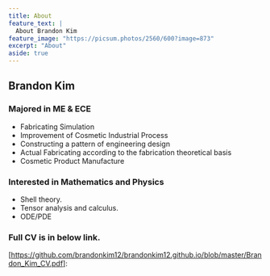 ```yaml
---
title: About
feature_text: |
  About Brandon Kim
feature_image: "https://picsum.photos/2560/600?image=873"
excerpt: "About"
aside: true
---
```


## Brandon Kim

### Majored in ME & ECE

- Fabricating Simulation
- Improvement of Cosmetic Industrial Process
- Constructing a pattern of engineering design
- Actual Fabricating according to the fabrication theoretical basis
- Cosmetic Product Manufacture


### Interested in Mathematics and Physics

- Shell theory.
- Tensor analysis and calculus.
- ODE/PDE

### Full CV is in below link.

[https://github.com/brandonkim12/brandonkim12.github.io/blob/master/Brandon_Kim_CV.pdf]: 

